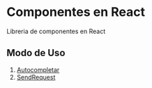 # Componentes en React

Libreria de componentes en React

## Modo de Uso

1. [Autocompletar](./docs/componentes/Autocompletar.md)
2. [SendRequest](./docs/componentes/Request.md)


